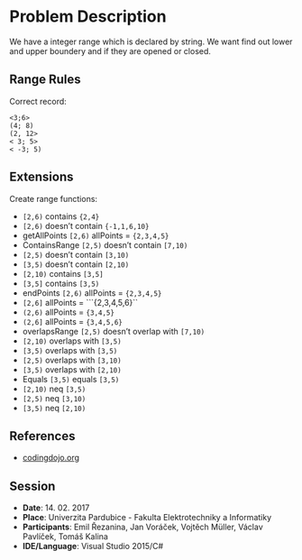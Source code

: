 ﻿# Problem Description
We have a integer range which is declared by string. We want find out lower and upper boundery and if they are opened or closed.

## Range Rules
Correct record:
```
<3;6>
(4; 8)
(2, 12>
< 3; 5>
< -3; 5)
```

## Extensions
Create range functions:

- ```[2,6)``` contains ```{2,4}```
- ```[2,6)``` doesn’t contain ```{-1,1,6,10}```
- getAllPoints 
```[2,6)``` allPoints = ```{2,3,4,5}```
- ContainsRange
```[2,5)``` doesn’t contain ```[7,10)```
- ```[2,5)``` doesn’t contain ```[3,10)```
- ```[3,5)``` doesn’t contain ```[2,10)```
- ```[2,10)``` contains ```[3,5]```
- ```[3,5]``` contains ```[3,5)```
- endPoints
```[2,6)``` allPoints = ```{2,3,4,5}```
- ```[2,6]``` allPoints = ```{2,3,4,5,6}``
- ```(2,6)``` allPoints = ```{3,4,5}```
- ```(2,6]``` allPoints = ```{3,4,5,6}```
- overlapsRange
```[2,5)``` doesn’t overlap with ```[7,10)```
- ```[2,10)``` overlaps with ```[3,5)```
- ```[3,5)``` overlaps with ```[3,5)```
- ```[2,5)``` overlaps with ```[3,10)```
- ```[3,5)``` overlaps with ```[2,10)```
- Equals
```[3,5)``` equals ```[3,5)```
- ```[2,10)``` neq ```[3,5)```
- ```[2,5)``` neq ```[3,10)```
- ```[3,5)``` neq ```[2,10)```

## References

- [codingdojo.org](http://codingdojo.org/kata/Range/)

## Session

- **Date**: 14. 02. 2017
- **Place**: Univerzita Pardubice - Fakulta Elektrotechniky a Informatiky
- **Participants**: Emil Řezanina, Jan Voráček, Vojtěch Müller, Václav Pavlíček, Tomáš Kalina
- **IDE/Language**: Visual Studio 2015/C#